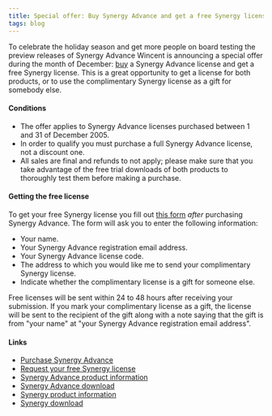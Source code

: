 ```yaml
---
title: Special offer: Buy Synergy Advance and get a free Synergy license
tags: blog
---
```


To celebrate the holiday season and get more people on board testing the preview releases of Synergy Advance Wincent is announcing a special offer during the month of December: [buy](https://typechecked.net/a/products/synergy-advance/purchase/) a Synergy Advance license and get a free Synergy license. This is a great opportunity to get a license for both products, or to use the complimentary Synergy license as a gift for somebody else.

#### Conditions

-   The offer applies to Synergy Advance licenses purchased between 1 and 31 of December 2005.
-   In order to qualify you must purchase a full Synergy Advance license, not a discount one.
-   All sales are final and refunds to not apply; please make sure that you take advantage of the free trial downloads of both products to thoroughly test them before making a purchase.

#### Getting the free license

To get your free Synergy license you fill out [this form](https://typechecked.net/a/store/synergy-offer/) _after_ purchasing Synergy Advance. The form will ask you to enter the following information:

-   Your name.
-   Your Synergy Advance registration email address.
-   Your Synergy Advance license code.
-   The address to which you would like me to send your complimentary Synergy license.
-   Indicate whether the complimentary license is a gift for someone else.

Free licenses will be sent within 24 to 48 hours after receiving your submission. If you mark your complimentary license as a gift, the license will be sent to the recipient of the gift along with a note saying that the gift is from "your name" at "your Synergy Advance registration email address".

#### Links

-   [Purchase Synergy Advance](https://typechecked.net/a/products/synergy-advance/purchase/)
-   [Request your free Synergy license](https://typechecked.net/a/store/synergy-offer/)
-   [Synergy Advance product information](http://typechecked.net/a/products/synergy-advance/)
-   [Synergy Advance download](http://typechecked.net/a/products/synergy-classic/download/)
-   [Synergy product information](http://typechecked.net/a/products/synergy-classic/)
-   [Synergy download](http://typechecked.net/a/products/synergy-advance/download/)

